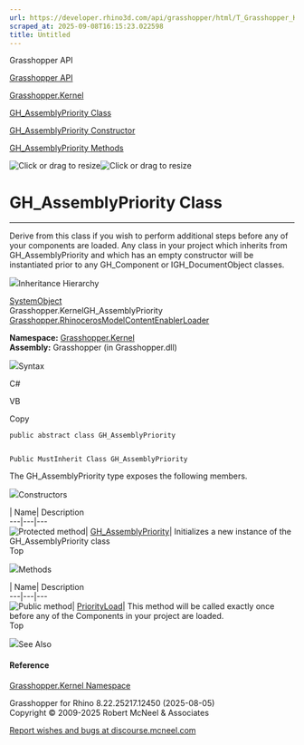 ```yaml
---
url: https://developer.rhino3d.com/api/grasshopper/html/T_Grasshopper_Kernel_GH_AssemblyPriority.htm
scraped_at: 2025-09-08T16:15:23.022598
title: Untitled
---
```


Grasshopper API

[Grasshopper API](../html/723c01da-9986-4db2-8f53-6f3a7494df75.htm
"Grasshopper API")

[Grasshopper.Kernel](../html/N_Grasshopper_Kernel.htm "Grasshopper.Kernel")

[GH_AssemblyPriority
Class](../html/T_Grasshopper_Kernel_GH_AssemblyPriority.htm
"GH_AssemblyPriority Class")

[GH_AssemblyPriority Constructor
](../html/M_Grasshopper_Kernel_GH_AssemblyPriority__ctor.htm
"GH_AssemblyPriority Constructor ")

[GH_AssemblyPriority
Methods](../html/Methods_T_Grasshopper_Kernel_GH_AssemblyPriority.htm
"GH_AssemblyPriority Methods")

![Click or drag to resize](../icons/TocOpen.gif)![Click or drag to
resize](../icons/TocClose.gif)

# GH_AssemblyPriority Class  
  
---  
  
Derive from this class if you wish to perform additional steps before any of
your components are loaded. Any class in your project which inherits from
GH_AssemblyPriority and which has an empty constructor will be instantiated
prior to any GH_Component or IGH_DocumentObject classes.

![](../icons/SectionExpanded.png)Inheritance Hierarchy

[SystemObject](https://docs.microsoft.com/dotnet/api/system.object)  
Grasshopper.KernelGH_AssemblyPriority  
[Grasshopper.RhinocerosModelContentEnablerLoader](T_Grasshopper_Rhinoceros_ModelContentEnablerLoader.htm)  

**Namespace:** [Grasshopper.Kernel](N_Grasshopper_Kernel.htm)  
**Assembly:** Grasshopper (in Grasshopper.dll)

![](../icons/SectionExpanded.png)Syntax

C#

VB

Copy

    
    
    public abstract class GH_AssemblyPriority
    
    
    Public MustInherit Class GH_AssemblyPriority

The GH_AssemblyPriority type exposes the following members.

![](../icons/SectionExpanded.png)Constructors

| Name| Description  
---|---|---  
![Protected method](../icons/protmethod.gif)|
[GH_AssemblyPriority](M_Grasshopper_Kernel_GH_AssemblyPriority__ctor.htm)|
Initializes a new instance of the GH_AssemblyPriority class  
Top

![](../icons/SectionExpanded.png)Methods

| Name| Description  
---|---|---  
![Public method](../icons/pubmethod.gif)|
[PriorityLoad](M_Grasshopper_Kernel_GH_AssemblyPriority_PriorityLoad.htm)|
This method will be called exactly once before any of the Components in your
project are loaded.  
Top

![](../icons/SectionExpanded.png)See Also

#### Reference

[Grasshopper.Kernel Namespace](N_Grasshopper_Kernel.htm)

Grasshopper for Rhino 8.22.25217.12450 (2025-08-05)  
Copyright © 2009-2025 Robert McNeel & Associates

[Report wishes and bugs at
discourse.mcneel.com](https://discourse.mcneel.com/c/grasshopper)

